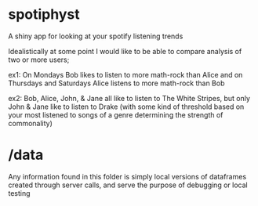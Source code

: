 # spotiphyst
A shiny app for looking at your spotify listening trends

Idealistically at some point I would like to be able to compare analysis of two or more users;

ex1: On Mondays Bob likes to listen to more math-rock than Alice and on Thursdays and Saturdays Alice listens to more math-rock than Bob

ex2: Bob, Alice, John, & Jane all like to listen to The White Stripes, but only John & Jane like to listen to Drake (with some kind of threshold based on your most listened to songs of a genre determining the strength of commonality)

# /data
Any information found in this folder is simply local versions of dataframes created through server calls, and serve the purpose of debugging or local testing
